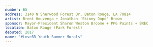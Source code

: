 ```yaml
---
number: 65
address: 3140 N Sherwood Forest Dr, Baton Rouge, LA 70814
artist: Brent Houzenga + Jonathan 'Skinny Dope' Brown
sponsor: Mayor-President Sharon Weston Broome + PPG Paints + BREC
location: Baton Rouge (Park Forest)
debuted: 2017
name: "#LoveBR Youth Summer Murals"
---
```

